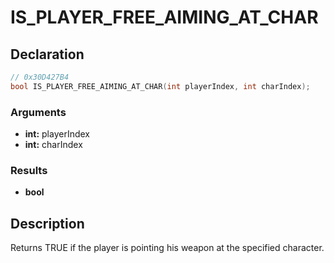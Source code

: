 # IS_PLAYER_FREE_AIMING_AT_CHAR

## Declaration
```cpp
// 0x30D427B4
bool IS_PLAYER_FREE_AIMING_AT_CHAR(int playerIndex, int charIndex);
```

### Arguments
- **int:** playerIndex
- **int:** charIndex

### Results
- **bool**

## Description
Returns TRUE if the player is pointing his weapon at the specified character.